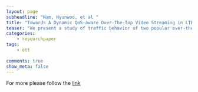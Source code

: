 ```yaml
---
layout: page
subheadline: "Nam, Hyunwoo, et al "
title: "Towards A Dynamic QoS-aware Over-The-Top Video Streaming in LTE"
teaser: "We present a study of traffic behavior of two popular over-the-top (OTT) video streaming services (YouTube and Netflix). Our analysis is conducted on different mobile devices (iOS and Android) over various wireless networks (Wi-Fi, 3G and LTE) under dynamic network conditions. Our measurements show that the video players frequently discard a large amount of video content although it is successfully delivered to a client. We first investigate the root cause of this unwanted behavior. Then, we propose a Quality-of-Service (QoS)-aware video streaming architecture in Long Term Evolution (LTE) networks to reduce the waste of network resource and improve user experience. The architecture includes a selective packet discarding mechanism, which can be placed in packet data network gateways (P-GW). In addition, our QoS-aware rules assist video players in selecting an appropriate resolution under a fluctuating channel condition. We monitor network condition and configure QoS parameters to control availability of the maximum bandwidth in real time. In our experimental setup, the proposed platform shows up to 20.58% improvement in saving downlink bandwidth and improves user experience by reducing buffer underflow period to an average of 32 seconds."
categories:
    - researchpaper  
tags:
    - ott
      
comments: true
show_meta: false
---
```



For more please follow the [link](http://academiccommons.columbia.edu/catalog/ac:170979)